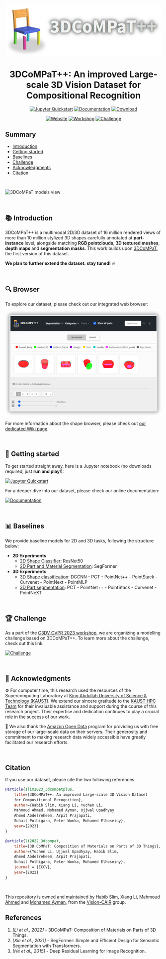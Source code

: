 <div align="center">
<p align="center">
     <img src="img/logo.png" width=500px/>
</p> 
<h1 align="center">
</h1>
<h1 align="center">
    3DCoMPaT++: An improved Large-scale 3D Vision Dataset for Compositional Recognition
</h1>

[![Jupyter Quickstart](https://img.shields.io/badge/Quickstart-orange?logo=google-colab&logoWidth=15)](https://colab.research.google.com/drive/1OpgYL_cxekAqZF8B8zuQZkPQxUIxzV0K?usp=sharing)
[![Documentation](https://img.shields.io/badge/📚%20Documentation-blue?logoColor=white&logoWidth=20)](https://3dcompat-dataset.org/doc/)
[![Download](https://img.shields.io/badge/📦%20Download-grey?logoColor=white&logoWidth=20)](https://3dcompat-dataset.org/doc/)

[![Website](https://img.shields.io/badge/🌐%20Website-green?logoColor=white&logoWidth=20)](https://3dcompat-dataset.org/)
[![Workshop](https://img.shields.io/badge/🔨%20Workshop-purple?logoColor=white&logoWidth=20)](https://3dcompat-dataset.org/workshop/)
[![Challenge](https://img.shields.io/badge/🏆%20Challenge-critical?logoColor=white&logoWidth=20)](https://eval.ai/web/challenges/challenge-page/2031)

</div>

## Summary

- [Introduction](#📚-introduction)
- [Getting started](#🚀-getting-started)
- [Baselines](#📊-baselines)
- [Challenge](#🏆-challenge)
- [Acknowledgments](#🙏-acknowledgments)
- [Citation](#citation)

<br>

![3DCoMPaT models view](img/header_gif.gif)

<br>

## 📚 Introduction

3DCoMPaT++ is a multimodal 2D/3D dataset of 16 million rendered views of more than 10 million stylized 3D shapes carefully annotated at **part-instance** level, alongside matching **RGB pointclouds**, **3D textured meshes**, **depth maps** and **segmentation masks**. This work builds upon [3DCoMPaT](https://3dcompat-dataset.org/), the first version of this dataset.

**We plan to further extend the dataset: stay tuned!** 🔥

<br>

## 🔍 Browser

To explore our dataset, please check out our integrated web browser:

<a href="https://3dcompat-dataset.org/browser">
    <p align="center">
    <img src="img/browser_sticker.png"
        alt="3DCoMPaT Browser"
        style="width:600px;" />
    </p>
</a>

For more information about the shape browser, please check out [our dedicated Wiki page](https://3dcompat-dataset.org/doc/browser.html).

<br>

## 🚀 Getting started

To get started straight away, here is a Jupyter notebook (no downloads required, just **run and play**!):

[![Jupyter Quickstart](https://img.shields.io/badge/Quickstart-orange?logo=google-colab&logoWidth=15)](https://colab.research.google.com/drive/1OpgYL_cxekAqZF8B8zuQZkPQxUIxzV0K?usp=sharing)

For a deeper dive into our dataset, please check our online documentation:

[![Documentation](https://img.shields.io/badge/📚%20Documentation-blue?logoColor=white)](https://3dcompat-dataset.org/doc/)

<br>

## 📊 Baselines

We provide baseline models for 2D and 3D tasks, following the structure below:

- **2D Experiments**
  - [2D Shape Classifier](./models/2D/shape_classifier/): ResNet50
  - [2D Part and Material Segmentation](./models/2D/segmentation/): SegFormer
- **3D Experiments**
  - [3D Shape classification](./models/3D/): DGCNN - PCT - PointNet++ - PointStack - Curvenet - PointNext - PointMLP
  - [3D Part segmentation](./models/3D/): PCT - PointNet++ - PointStack - Curvenet - PointNeXT

<br>

## 🏆 Challenge

As a part of the [C3DV CVPR 2023 workshop](https://3dcompat-dataset.org/workshop/), we are organizing a modelling challenge based on 3DCoMPaT++.
To learn more about the challenge, check out this link:

[![Challenge](https://img.shields.io/badge/🏆%20Challenge-critical?logoColor=white&logoWidth=20)](https://eval.ai/web/challenges/challenge-page/2031)

<br>

## 🙏 Acknowledgments

⚙️ For computer time, this research used the resources of the Supercomputing Laboratory at [King Abdullah University of Science & Technology (KAUST)](https://www.kaust.edu.sa/).
We extend our sincere gratitude to the [KAUST HPC Team](www.hpc.kaust.edu.sa) for their invaluable assistance and support during the course of this research project. Their expertise and dedication continues to play a crucial role in the success of our work.

💾 We also thank the [Amazon Open Data](https://aws.amazon.com/opendata) program for providing us with free storage of our large-scale data on their servers. Their generosity and commitment to making research data widely accessible have greatly facilitated our research efforts.

</br>

## Citation

If you use our dataset, please cite the two following references:

```bibtex
@article{slim2023_3dcompatplus,
    title={3DCoMPaT++: An improved Large-scale 3D Vision Dataset
    for Compositional Recognition},
    author={Habib Slim, Xiang Li, Yuchen Li,
    Mahmoud Ahmed, Mohamed Ayman, Ujjwal Upadhyay
    Ahmed Abdelreheem, Arpit Prajapati,
    Suhail Pothigara, Peter Wonka, Mohamed Elhoseiny},
    year={2023}
}
```

```bibtex
@article{li2022_3dcompat,
    title={3D CoMPaT: Composition of Materials on Parts of 3D Things},
    author={Yuchen Li, Ujjwal Upadhyay, Habib Slim,
    Ahmed Abdelreheem, Arpit Prajapati,
    Suhail Pothigara, Peter Wonka, Mohamed Elhoseiny},
    journal = {ECCV},
    year={2022}
}
```

</br>

This repository is owned and maintained by <a href="https://habibslim.github.io/">Habib Slim</a>, <a href="https://xiangli.ac.cn/">Xiang Li</a>, <a href="mahmoudalsayed@aucegypt.edu">Mahmoud Ahmed</a> and <a href="https://personal-website-mohamedayman15069.vercel.app/">Mohamed Ayman</a>, from the <a href="https://cemse.kaust.edu.sa/vision-cair">Vision-CAIR</a> group.

## References

1. _[Li et al., 2022]_ - 3DCoMPaT: Composition of Materials on Parts of 3D Things.
2. _[Xie et al., 2021]_ - SegFormer: Simple and Efficient Design for Semantic Segmentation with Transformers.
3. _[He et al., 2015]_ - Deep Residual Learning for Image Recognition.
